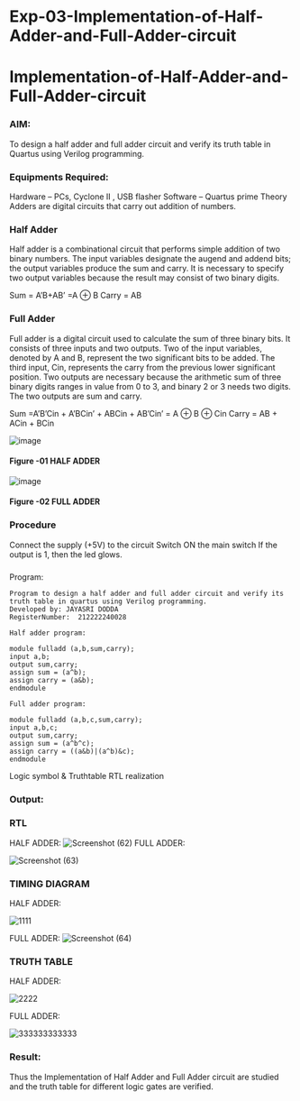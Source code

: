 # Exp-03-Implementation-of-Half-Adder-and-Full-Adder-circuit

# Implementation-of-Half-Adder-and-Full-Adder-circuit
### AIM:
To design a half adder and full adder circuit and verify its truth table in Quartus using Verilog programming.

### Equipments Required:
Hardware – PCs, Cyclone II , USB flasher
Software – Quartus prime
Theory
Adders are digital circuits that carry out addition of numbers.

### Half Adder
Half adder is a combinational circuit that performs simple addition of two binary numbers. The input variables designate the augend and addend bits; the output variables produce the sum and carry. It is necessary to specify two output variables because the result may consist of two binary digits.

Sum = A’B+AB’ =A ⊕ B Carry = AB

### Full Adder
Full adder is a digital circuit used to calculate the sum of three binary bits. It consists of three inputs and two outputs. Two of the input variables, denoted by A and B, represent the two significant bits to be added. The third input, Cin, represents the carry from the previous lower significant position. Two outputs are necessary because the arithmetic sum of three binary digits ranges in value from 0 to 3, and binary 2 or 3 needs two digits. The two outputs are sum and carry.

Sum =A’B’Cin + A’BCin’ + ABCin + AB’Cin’ = A ⊕ B ⊕ Cin Carry = AB + ACin + BCin

 ![image](https://user-images.githubusercontent.com/36288975/163552156-a13e5a56-c638-4110-97d9-8896907c8d25.png)

#### Figure -01 HALF ADDER 


![image](https://user-images.githubusercontent.com/36288975/163552057-b3547877-6d07-45b4-b7e0-bcfebfad9e1d.png)

#### Figure -02 FULL ADDER 

### Procedure

Connect the supply (+5V) to the circuit
Switch ON the main switch
If the output is 1, then the led glows.
### 
Program:
```
Program to design a half adder and full adder circuit and verify its truth table in quartus using Verilog programming.
Developed by: JAYASRI DODDA
RegisterNumber:  212222240028

Half adder program:

module fulladd (a,b,sum,carry);
input a,b;
output sum,carry;
assign sum = (a^b);
assign carry = (a&b);
endmodule

Full adder program:

module fulladd (a,b,c,sum,carry);
input a,b,c;
output sum,carry;
assign sum = (a^b^c);
assign carry = ((a&b)|(a^b)&c);
endmodule

```
Logic symbol & Truthtable
RTL realization

### Output:
### RTL
HALF ADDER:
![Screenshot (62)](https://user-images.githubusercontent.com/123259278/231416593-b2c34efd-177f-4510-b47f-ca251680f69f.png)
FULL ADDER:

![Screenshot (63)](https://user-images.githubusercontent.com/123259278/231416782-8bc5d1d5-9179-4d09-9cfd-b19f7fbb61f3.png)


### TIMING DIAGRAM
HALF ADDER:

![1111](https://user-images.githubusercontent.com/123259278/231417391-d60dec73-907a-4a2a-bf8a-7e904fc438d3.png)

FULL ADDER:
![Screenshot (64)](https://user-images.githubusercontent.com/123259278/231417486-50ba563a-9fdf-4c71-823e-fb5039cae965.png)



### TRUTH TABLE 
HALF ADDER:

![2222](https://user-images.githubusercontent.com/123259278/231417969-9615a8ff-2a0c-4ef0-8310-f43b07a1a2d3.png)

FULL ADDER:

![333333333333](https://user-images.githubusercontent.com/123259278/231418040-4d8a2731-2972-45a5-967a-80552a96ea03.png)


### Result:
Thus the Implementation of Half Adder and Full Adder circuit are studied and the truth table for different logic gates are verified.
